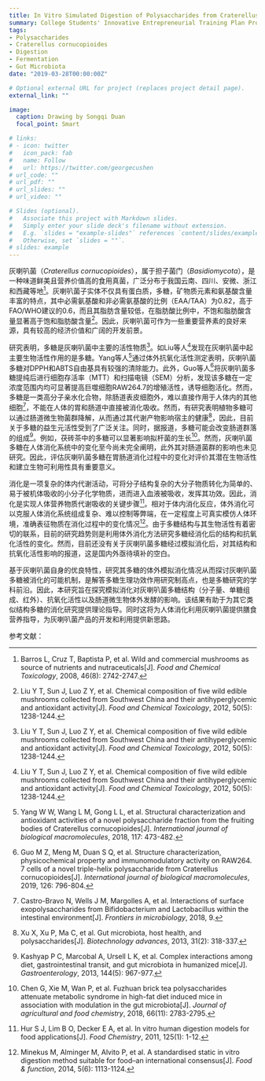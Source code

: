 ```yaml
---
title: In Vitro Simulated Digestion of Polysaccharides from Craterellus cornucopioides and Fermentation of Gut Microbiota
summary: College Students' Innovative Entrepreneurial Training Plan Program.
tags:
- Polysaccharides
- Craterellus cornucopioides
- Digestion
- Fermentation
- Gut Microbiota
date: "2019-03-28T00:00:00Z"

# Optional external URL for project (replaces project detail page).
external_link: ""

image:
  caption: Drawing by Songqi Duan
  focal_point: Smart

# links:
# - icon: twitter
#   icon_pack: fab
#   name: Follow
#   url: https://twitter.com/georgecushen
# url_code: ""
# url_pdf: ""
# url_slides: ""
# url_video: ""

# Slides (optional).
#   Associate this project with Markdown slides.
#   Simply enter your slide deck's filename without extension.
#   E.g. `slides = "example-slides"` references `content/slides/example-slides.md`.
#   Otherwise, set `slides = ""`.
# slides: example
---
```


灰喇叭菌（*Craterellus cornucopioides*），属于担子菌门（*Basidiomycota*），是一种味道鲜美且营养价值高的食用真菌，广泛分布于我国云南、四川、安微、浙江和西藏等地[^1]。灰喇叭菌子实体不仅具有蛋白质，多糖，矿物质元素和氨基酸含量丰富的特点，其中必需氨基酸和非必需氨基酸的比例（EAA/TAA）为0.82，高于FAO/WHO建议的0.6，而且其脂肪含量较低，在脂肪酸比例中，不饱和脂肪酸含量显著高于饱和脂肪酸含量[^2]。因此，灰喇叭菌可作为一些重要营养素的良好来源，具有较高的经济价值和广阔的开发前景。

研究表明，多糖是灰喇叭菌中主要的活性物质[^2]。如Liu等人[^2]发现在灰喇叭菌中起主要生物活性作用的是多糖。Yang等人[^3]通过体外抗氧化活性测定表明，灰喇叭菌多糖对DPPH和ABTS自由基具有较强的清除能力。此外，Guo等人[^4]将灰喇叭菌多糖提纯后进行细胞存活率（MTT）和扫描电镜（SEM）分析，发现该多糖在一定浓度范围内均可显著提高巨噬细胞RAW264.7的增殖活性，诱导细胞活化。然而，多糖是一类高分子亲水化合物，除肠道表皮细胞外，难以直接作用于人体内的其他细胞[^10]，不能在人体的胃和肠道中直接被消化吸收。然而，有研究表明植物多糖可以通过肠道微生物菌群降解，从而通过其代谢产物影响宿主的健康[^5]，因此，目前关于多糖的益生元活性受到了广泛关注。同时，据报道，多糖可能会改变肠道群落的组成[^6]。例如，茯砖茶中的多糖可以显著影响拟杆菌的生长[^7]。然而，灰喇叭菌多糖在人体消化系统中的变化至今尚未完全阐明，此外其对肠道菌群的影响也未见研究。因此，评估灰喇叭菌多糖在胃肠道消化过程中的变化对评价其潜在生物活性和建立生物可利用性具有重要意义。

消化是一项复杂的体内代谢活动，可将分子结构复杂的大分子物质转化为简单的、易于被机体吸收的小分子化学物质，进而进入血液被吸收，发挥其功效。因此，消化是实现人体营养物质代谢吸收的关键步骤[^8]。相对于体内消化反应，体外消化可以克服人体消化系统组成复杂、难以控制等弊端，在一定程度上可真实模仿人体环境，准确表征物质在消化过程中的变化情况[^9]。由于多糖结构与其生物活性有着密切的联系，目前的研究趋势则是利用体外消化方法研究多糖经消化后的结构和抗氧化活性的变化。然而，目前还没有关于灰喇叭菌多糖经过模拟消化后，对其结构和抗氧化活性影响的报道，这是国内外亟待填补的空白。

基于灰喇叭菌自身的优良特性，研究其多糖的体外模拟消化情况从而探讨灰喇叭菌多糖被消化的可能机制，是解答多糖生理功效作用研究制高点，也是多糖研究的学科前沿。因此，本研究旨在探究模拟消化对灰喇叭菌多糖结构（分子量、单糖组成、红外）、抗氧化活性以及肠道微生物体外发酵的影响。该结果有助于为其它类似结构多糖的消化研究提供理论指导。同时这将为人体消化利用灰喇叭菌提供膳食营养指导，为灰喇叭菌产品的开发和利用提供新思路。

参考文献：

[^1]:	Barros L, Cruz T, Baptista P, et al. Wild and commercial mushrooms as source of nutrients and nutraceuticals[J]. *Food and Chemical Toxicology*, 2008, 46(8): 2742-2747.

[^2]:	Liu Y T, Sun J, Luo Z Y, et al. Chemical composition of five wild edible mushrooms collected from Southwest China and their antihyperglycemic and antioxidant activity[J]. *Food and Chemical Toxicology*, 2012, 50(5): 1238-1244.

[^3]:	Yang W W, Wang L M, Gong L L, et al. Structural characterization and antioxidant activities of a novel polysaccharide fraction from the fruiting bodies of Craterellus cornucopioides[J]. *International journal of biological macromolecules*, 2018, 117: 473-482.

[^4]:	Guo M Z, Meng M, Duan S Q, et al. Structure characterization, physicochemical property and immunomodulatory activity on RAW264. 7 cells of a novel triple-helix polysaccharide from Craterellus cornucopioides[J]. *International journal of biological macromolecules*, 2019, 126: 796-804.

[^5]:	Xu X, Xu P, Ma C, et al. Gut microbiota, host health, and polysaccharides[J]. *Biotechnology advances*, 2013, 31(2): 318-337.

[^6]:	Kashyap P C, Marcobal A, Ursell L K, et al. Complex interactions among diet, gastrointestinal transit, and gut microbiota in humanized mice[J]. *Gastroenterology*, 2013, 144(5): 967-977.

[^7]:	Chen G, Xie M, Wan P, et al. Fuzhuan brick tea polysaccharides attenuate metabolic syndrome in high-fat diet induced mice in association with modulation in the gut microbiota[J]. *Journal of agricultural and food chemistry*, 2018, 66(11): 2783-2795.

[^8]:	Hur S J, Lim B O, Decker E A, et al. In vitro human digestion models for food applications[J]. *Food Chemistry*, 2011, 125(1): 1-12.

[^9]:	Minekus M, Alminger M, Alvito P, et al. A standardised static in vitro digestion method suitable for food–an international consensus[J]. *Food & function*, 2014, 5(6): 1113-1124.

[^10]:	Castro-Bravo N, Wells J M, Margolles A, et al. Interactions of surface exopolysaccharides from Bifidobacterium and Lactobacillus within the intestinal environment[J]. *Frontiers in microbiology*, 2018, 9.